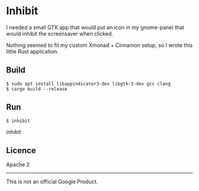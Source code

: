 # Inhibit

I needed a small GTK app that would put an icon in my gnome-panel that would inhibit the screensaver when clicked.

Nothing seemed to fit my custom Xmonad + Cinnamon setup, so I wrote this little Rust application.

## Build

```shell script
$ sudo apt install libappindicator3-dev libgtk-3-dev gcc clang
$ cargo build --release
```

## Run

```shell script
$ inhibit
```
inhibit

## Licence

Apache 2

---

This is not an official Google Product. 